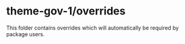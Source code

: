 # theme-gov-1/overrides

This folder contains overrides which will automatically be required by package users.

